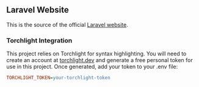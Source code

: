 ## Laravel Website

This is the source of the official [Laravel website](https://laravel.com).
   
### Torchlight Integration

This project relies on Torchlight for syntax highlighting. You will need to create an account at [torchlight.dev](https://torchlight.dev/) and generate a free personal token for use in this project. Once generated, add your token to your .env file:

```ini
TORCHLIGHT_TOKEN=your-torchlight-token
```
